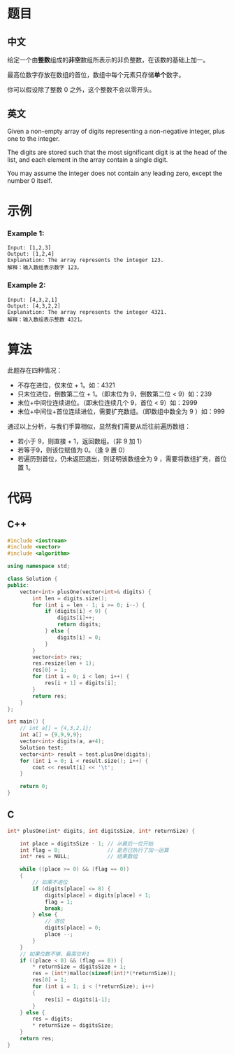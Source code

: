 # 题目

## 中文

给定一个由**整数**组成的**非空**数组所表示的非负整数，在该数的基础上加一。

最高位数字存放在数组的首位，数组中每个元素只存储**单个**数字。

你可以假设除了整数 0 之外，这个整数不会以零开头。

## 英文

Given a non-empty array of digits representing a non-negative integer, plus one to the integer.

The digits are stored such that the most significant digit is at the head of the list, and each element in the array contain a single digit.

You may assume the integer does not contain any leading zero, except the number 0 itself.



# 示例

### Example 1:

```
Input: [1,2,3]
Output: [1,2,4]
Explanation: The array represents the integer 123.
解释：输入数组表示数字 123。
```



### Example 2:

```
Input: [4,3,2,1]
Output: [4,3,2,2]
Explanation: The array represents the integer 4321.
解释：输入数组表示整数 4321。
```



# 算法

此题存在四种情况：

- 不存在进位，仅末位 + 1。如：4321
- 只末位进位，倒数第二位 + 1。（即末位为 9，倒数第二位 < 9）如：239
- 末位+中间位连续进位。（即末位连续几个 9，首位 < 9）如：2999
- 末位+中间位+首位连续进位，需要扩充数组。（即数组中数全为 9 ）如：999



通过以上分析，与我们手算相似，显然我们需要从后往前遍历数组：

- 若小于 9，则直接 + 1，返回数组。（非 9 加 1）
- 若等于9，则该位赋值为 0。（逢 9 置 0）
- 若遍历到首位，仍未返回退出，则证明该数组全为 9 ，需要将数组扩充，首位置 1。



# 代码

## C++

```C++
#include <iostream>
#include <vector>
#include <algorithm>

using namespace std;

class Solution {
public:
    vector<int> plusOne(vector<int>& digits) {
        int len = digits.size();
        for (int i = len - 1; i >= 0; i--) {
            if (digits[i] < 9) {
                digits[i]++;
                return digits;
            } else {
                digits[i] = 0;
            }
        }
        vector<int> res;
        res.resize(len + 1);
        res[0] = 1;
        for (int i = 0; i < len; i++) {
            res[i + 1] = digits[i];
        }
        return res;
    }
};

int main() {
    // int a[] = {4,3,2,1};
    int a[] = {9,9,9,9};
    vector<int> digits(a, a+4);
    Solution test;
    vector<int> result = test.plusOne(digits);
    for (int i = 0; i < result.size(); i++) {
        cout << result[i] << '\t';
    }

    return 0;
}
```



## C

```c
int* plusOne(int* digits, int digitsSize, int* returnSize) {

    int place = digitsSize - 1; // 从最后一位开始
    int flag = 0;               // 是否已执行了加一运算
    int* res = NULL;            // 结果数组

    while ((place >= 0) && (flag == 0))
    {
        // 如果不进位
        if (digits[place] <= 8) {
            digits[place] = digits[place] + 1;
            flag = 1;
            break;
        } else {
            // 进位
            digits[place] = 0;
            place --;
        }
    }
    // 如果位数不够，最高位补1
    if ((place < 0) && (flag == 0)) {
        * returnSize = digitsSize + 1;
        res = (int*)malloc(sizeof(int)*(*returnSize));
        res[0] = 1;
        for (int i = 1; i < (*returnSize); i++)
        {
            res[i] = digits[i-1];
        }
    } else {
        res = digits;
        * returnSize = digitsSize;
    }
    return res;
}

```


